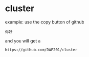 # cluster

example:
use the copy button of github

```
你好​​‌​‌‌‌‍​​​‌​‌‌‍​​​‌​‌‌‍​​​‌‌‌‌‍​​​‌‌​​‍​​​‌​‌‍​‌​​​​‍​‌​​​​‍​​‌‌​​​‍​​‌​‌‌​‍​​​‌​‌‌‍​​‌​‌‌‌‍​​​‌​‌​‍​​‌‌‌​‌‍​‌​​​‌‍​​‌‌‌​​‍​​‌​​​​‍​​‌​​‌​‍​‌​​​​‍​‌‌‌​‌‌‍​‌‌‌‌‌​‍​‌‌‌​​‌‍​​‌‌​‌‍​​‌‌‌‌‍​​‌‌‌​‍​‌​​​​‍​​‌‌‌​​‍​​‌​​‌‌‍​​​‌​‌​‍​​​‌‌​​‍​​​‌​‌‌‍​​‌‌​‌​‍​​​‌‌​‌‍
```

and you will get a 

```
https://github.com/DAF201/cluster
```


